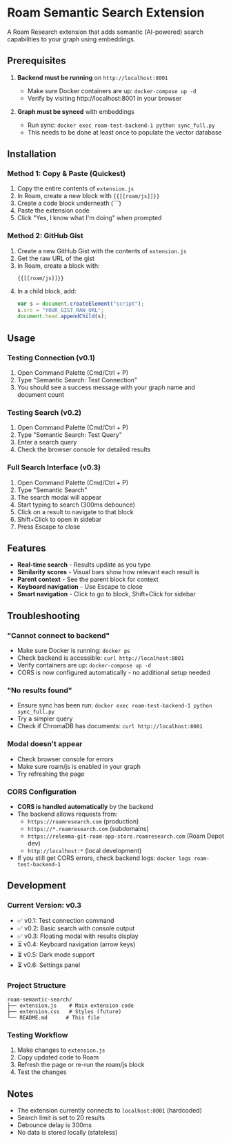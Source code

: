 # Roam Semantic Search Extension

A Roam Research extension that adds semantic (AI-powered) search capabilities to your graph using embeddings.

## Prerequisites

1. **Backend must be running** on `http://localhost:8001`
   - Make sure Docker containers are up: `docker-compose up -d`
   - Verify by visiting http://localhost:8001 in your browser

2. **Graph must be synced** with embeddings
   - Run sync: `docker exec roam-test-backend-1 python sync_full.py`
   - This needs to be done at least once to populate the vector database

## Installation

### Method 1: Copy & Paste (Quickest)

1. Copy the entire contents of `extension.js`
2. In Roam, create a new block with `{{[[roam/js]]}}`
3. Create a code block underneath (```) 
4. Paste the extension code
5. Click "Yes, I know what I'm doing" when prompted

### Method 2: GitHub Gist

1. Create a new GitHub Gist with the contents of `extension.js`
2. Get the raw URL of the gist
3. In Roam, create a block with:
   ```
   {{[[roam/js]]}}
   ```
4. In a child block, add:
   ```javascript
   var s = document.createElement("script");
   s.src = "YOUR_GIST_RAW_URL";
   document.head.appendChild(s);
   ```

## Usage

### Testing Connection (v0.1)
1. Open Command Palette (Cmd/Ctrl + P)
2. Type "Semantic Search: Test Connection"
3. You should see a success message with your graph name and document count

### Testing Search (v0.2)
1. Open Command Palette (Cmd/Ctrl + P)
2. Type "Semantic Search: Test Query"
3. Enter a search query
4. Check the browser console for detailed results

### Full Search Interface (v0.3)
1. Open Command Palette (Cmd/Ctrl + P)
2. Type "Semantic Search"
3. The search modal will appear
4. Start typing to search (300ms debounce)
5. Click on a result to navigate to that block
6. Shift+Click to open in sidebar
7. Press Escape to close

## Features

- **Real-time search** - Results update as you type
- **Similarity scores** - Visual bars show how relevant each result is
- **Parent context** - See the parent block for context
- **Keyboard navigation** - Use Escape to close
- **Smart navigation** - Click to go to block, Shift+Click for sidebar

## Troubleshooting

### "Cannot connect to backend"
- Make sure Docker is running: `docker ps`
- Check backend is accessible: `curl http://localhost:8001`
- Verify containers are up: `docker-compose up -d`
- CORS is now configured automatically - no additional setup needed

### "No results found"
- Ensure sync has been run: `docker exec roam-test-backend-1 python sync_full.py`
- Try a simpler query
- Check if ChromaDB has documents: `curl http://localhost:8001`

### Modal doesn't appear
- Check browser console for errors
- Make sure roam/js is enabled in your graph
- Try refreshing the page

### CORS Configuration
- **CORS is handled automatically** by the backend
- The backend allows requests from:
  - `https://roamresearch.com` (production)
  - `https://*.roamresearch.com` (subdomains)
  - `https://relemma-git-roam-app-store.roamresearch.com` (Roam Depot dev)
  - `http://localhost:*` (local development)
- If you still get CORS errors, check backend logs: `docker logs roam-test-backend-1`

## Development

### Current Version: v0.3
- ✅ v0.1: Test connection command
- ✅ v0.2: Basic search with console output
- ✅ v0.3: Floating modal with results display
- ⏳ v0.4: Keyboard navigation (arrow keys)
- ⏳ v0.5: Dark mode support
- ⏳ v0.6: Settings panel

### Project Structure
```
roam-semantic-search/
├── extension.js    # Main extension code
├── extension.css   # Styles (future)
└── README.md      # This file
```

### Testing Workflow
1. Make changes to `extension.js`
2. Copy updated code to Roam
3. Refresh the page or re-run the roam/js block
4. Test the changes

## Notes

- The extension currently connects to `localhost:8001` (hardcoded)
- Search limit is set to 20 results
- Debounce delay is 300ms
- No data is stored locally (stateless)